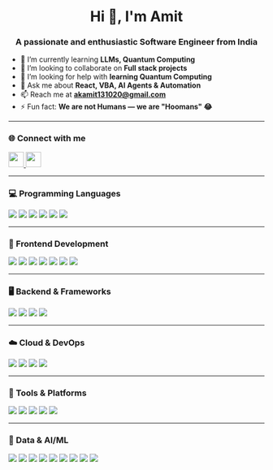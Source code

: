 <h1 align="center">Hi 👋, I'm Amit</h1>
<h3 align="center">A passionate and enthusiastic Software Engineer from India</h3>

- 🌱 I’m currently learning **LLMs, Quantum Computing**
- 👯 I’m looking to collaborate on **Full stack projects**
- 🤝 I’m looking for help with **learning Quantum Computing**
- 💬 Ask me about **React, VBA, AI Agents & Automation**
- 📫 Reach me at **akamit131020@gmail.com**
- ⚡ Fun fact: **We are not Humans — we are "Hoomans" 😂**

---

### 🌐 Connect with me
<p>
  <a href="https://linkedin.com/in/amit-kumar-160767191" target="blank">
    <img src="https://img.shields.io/badge/LinkedIn-blue?logo=linkedin&style=for-the-badge" height="30"/>
  </a>
  <a href="https://kaggle.com/akamitkumar" target="blank">
    <img src="https://img.shields.io/badge/Kaggle-20BEFF?logo=kaggle&style=for-the-badge&logoColor=white" height="30"/>
  </a>
</p>

---

### 💻 Programming Languages
<p>
  <img src="https://img.shields.io/badge/C-A8B9CC?logo=c&logoColor=black&style=for-the-badge"/>
  <img src="https://img.shields.io/badge/C++-00599C?logo=c%2B%2B&logoColor=white&style=for-the-badge"/>
  <img src="https://img.shields.io/badge/C%23-239120?logo=c-sharp&logoColor=white&style=for-the-badge"/>
  <img src="https://img.shields.io/badge/JavaScript-F7DF1E?logo=javascript&logoColor=black&style=for-the-badge"/>
  <img src="https://img.shields.io/badge/TypeScript-3178C6?logo=typescript&logoColor=white&style=for-the-badge"/>
  <img src="https://img.shields.io/badge/Python-3776AB?logo=python&logoColor=white&style=for-the-badge"/>
</p>

---

### 🧰 Frontend Development
<p>
  <img src="https://img.shields.io/badge/HTML5-E34F26?logo=html5&logoColor=white&style=for-the-badge"/>
  <img src="https://img.shields.io/badge/CSS3-1572B6?logo=css3&logoColor=white&style=for-the-badge"/>
  <img src="https://img.shields.io/badge/Bootstrap-7952B3?logo=bootstrap&logoColor=white&style=for-the-badge"/>
  <img src="https://img.shields.io/badge/Angular-DD0031?logo=angular&logoColor=white&style=for-the-badge"/>
  <img src="https://img.shields.io/badge/React-61DAFB?logo=react&logoColor=black&style=for-the-badge"/>
  <img src="https://img.shields.io/badge/Next.js-000000?logo=next.js&logoColor=white&style=for-the-badge"/>
  <img src="https://img.shields.io/badge/TailwindCSS-06B6D4?logo=tailwind-css&logoColor=white&style=for-the-badge"/>
</p>

---

### 🖥 Backend & Frameworks
<p>
  <img src="https://img.shields.io/badge/Node.js-339933?logo=nodedotjs&logoColor=white&style=for-the-badge"/>
  <img src="https://img.shields.io/badge/Express.js-000000?logo=express&logoColor=white&style=for-the-badge"/>
  <img src="https://img.shields.io/badge/Django-092E20?logo=django&logoColor=white&style=for-the-badge"/>
  <img src="https://img.shields.io/badge/.NET-512BD4?logo=dotnet&logoColor=white&style=for-the-badge"/>
</p>

---

### ☁️ Cloud & DevOps
<p>
  <img src="https://img.shields.io/badge/AWS-232F3E?logo=amazon-aws&logoColor=white&style=for-the-badge"/>
  <img src="https://img.shields.io/badge/GCP-4285F4?logo=google-cloud&logoColor=white&style=for-the-badge"/>
  <img src="https://img.shields.io/badge/Docker-2496ED?logo=docker&logoColor=white&style=for-the-badge"/>
  <img src="https://img.shields.io/badge/Kubernetes-326CE5?logo=kubernetes&logoColor=white&style=for-the-badge"/>
</p>

---

### 🧪 Tools & Platforms
<p>
  <img src="https://img.shields.io/badge/Git-F05032?logo=git&logoColor=white&style=for-the-badge"/>
  <img src="https://img.shields.io/badge/Postman-FF6C37?logo=postman&logoColor=white&style=for-the-badge"/>
  <img src="https://img.shields.io/badge/Figma-F24E1E?logo=figma&logoColor=white&style=for-the-badge"/>
  <img src="https://img.shields.io/badge/Linux-FCC624?logo=linux&logoColor=black&style=for-the-badge"/>
  <img src="https://img.shields.io/badge/Bash-4EAA25?logo=gnubash&logoColor=white&style=for-the-badge"/>
</p>

---

### 🧠 Data & AI/ML
<p>
  <img src="https://img.shields.io/badge/MongoDB-47A248?logo=mongodb&logoColor=white&style=for-the-badge"/>
  <img src="https://img.shields.io/badge/Kafka-231F20?logo=apachekafka&logoColor=white&style=for-the-badge"/>
  <img src="https://img.shields.io/badge/Scikit--Learn-F7931E?logo=scikitlearn&logoColor=white&style=for-the-badge"/>
  <img src="https://img.shields.io/badge/Seaborn-3776AB?logo=python&logoColor=white&style=for-the-badge"/>
  <img src="https://img.shields.io/badge/Pandas-150458?logo=pandas&logoColor=white&style=for-the-badge"/>
  <img src="https://img.shields.io/badge/PyTorch-EE4C2C?logo=pytorch&logoColor=white&style=for-the-badge"/>
  <img src="https://img.shields.io/badge/TensorFlow-FF6F00?logo=tensorflow&logoColor=white&style=for-the-badge"/>
  <img src="https://img.shields.io/badge/OpenCV-5C3EE8?logo=opencv&logoColor=white&style=for-the-badge"/>
  <img src="https://img.shields.io/badge/MATLAB-0076A8?logo=mathworks&logoColor=white&style=for-the-badge"/>
</p>
